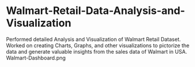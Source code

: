# Walmart-Retail-Data-Analysis-and-Visualization
Performed detailed Analysis and Visualization of Walmart Retail Dataset. Worked on creating Charts, Graphs, and other visualizations to pictorize the data and generate valuable insights from the sales data of Walmart in USA.
Walmart-Dashboard.png
